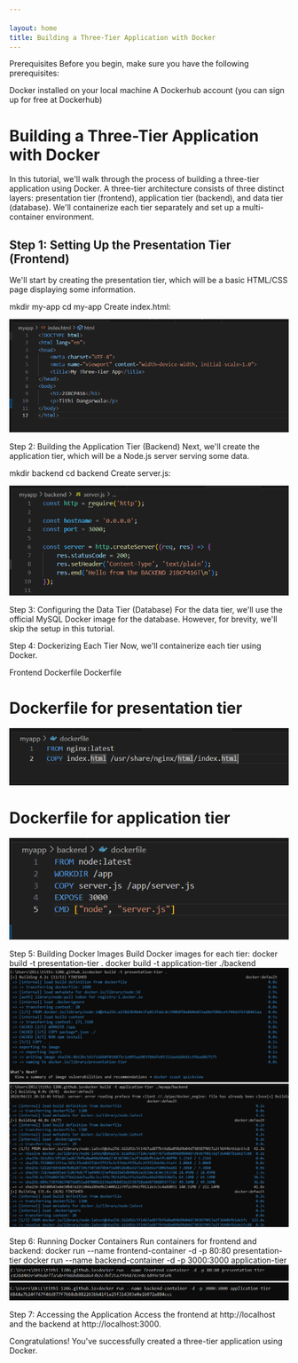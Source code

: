 ```yaml
---

layout: home
title: Building a Three-Tier Application with Docker
---
```

Prerequisites
Before you begin, make sure you have the following prerequisites:

Docker installed on your local machine
A Dockerhub account (you can sign up for free at Dockerhub)

# Building a Three-Tier Application with Docker

In this tutorial, we'll walk through the process of building a three-tier application using Docker. A three-tier architecture consists of three distinct layers: presentation tier (frontend), application tier (backend), and data tier (database). We'll containerize each tier separately and set up a multi-container environment.

## Step 1: Setting Up the Presentation Tier (Frontend)

We'll start by creating the presentation tier, which will be a basic HTML/CSS page displaying some information.

mkdir my-app
cd my-app
Create index.html:

![Alt Text](8.PNG)

Step 2: Building the Application Tier (Backend)
Next, we'll create the application tier, which will be a Node.js server serving some data.

mkdir backend
cd backend
Create server.js:

![Alt Text](7.PNG)

Step 3: Configuring the Data Tier (Database)
For the data tier, we'll use the official MySQL Docker image for the database. However, for brevity, we'll skip the setup in this tutorial.

Step 4: Dockerizing Each Tier
Now, we'll containerize each tier using Docker.

Frontend Dockerfile
Dockerfile
# Dockerfile for presentation tier
![Alt Text](6.PNG)

# Dockerfile for application tier
![Alt Text](5.PNG)

Step 5: Building Docker Images
Build Docker images for each tier:
docker build -t presentation-tier .
docker build -t application-tier ./backend
![Alt Text](1.PNG)
![Alt Text](2.PNG)

Step 6: Running Docker Containers
Run containers for frontend and backend:
docker run --name frontend-container -d -p 80:80 presentation-tier
docker run --name backend-container -d -p 3000:3000 application-tier
![Alt Text](3.PNG)
![Alt Text](4.PNG)

Step 7: Accessing the Application
Access the frontend at http://localhost and the backend at http://localhost:3000.

Congratulations! You've successfully created a three-tier application using Docker.
